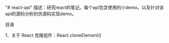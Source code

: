 "# react-api"
描述：研究react的笔记。每个api包含使用的小demo，以及针对该api的源码分析的仿源码实现demo。

目录

1、关于 React 克隆组件：React.cloneElement()

